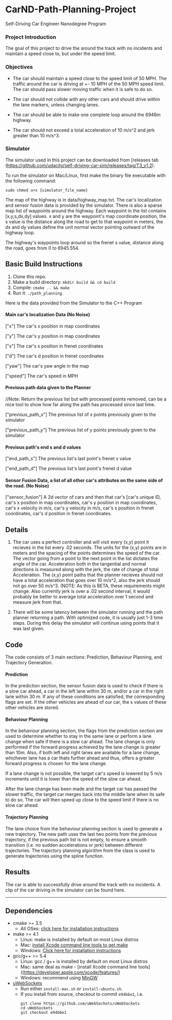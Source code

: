 # CarND-Path-Planning-Project
Self-Driving Car Engineer Nanodegree Program

### Project Introduction

The goal of this project to drive the around the track with no incidents and maintain a speed close to, but under the speed limit. 

### Objectives

- The car should maintain a speed close to the speed limit of 50 MPH. The traffic around the car is driving at +- 10 MPH of the 50 MPH speed limit. The car should pass slower moving traffic  when it is safe to do so.

- The car should not collide with any other cars and should drive within the lane markers, unless changing lanes.

- The car should be able to make one complete loop around the 6946m highway.

- The car should not exceed a total acceleration of 10 m/s^2 and jerk greater than 10 m/s^3. 

### Simulator

The simulator used in this project can be downloaded from [releases tab (https://github.com/udacity/self-driving-car-sim/releases/tag/T3_v1.2).  

To run the simulator on Mac/Linux, first make the binary file executable with the following command:
```shell
sudo chmod u+x {simulator_file_name}
```

The map of the highway is in data/highway_map.txt. The car's localization and sensor fusion data is provided by the simulator. There is also a sparse map list of waypoints around the highway. Each waypoint in the list contains  [x,y,s,dx,dy] values. x and y are the waypoint's map coordinate position, the s value is the distance along the road to get to that waypoint in meters, the dx and dy values define the unit normal vector pointing outward of the highway loop.

The highway's waypoints loop around so the frenet s value, distance along the road, goes from 0 to 6945.554.

####

## Basic Build Instructions

1. Clone this repo.
2. Make a build directory: `mkdir build && cd build`
3. Compile: `cmake .. && make`
4. Run it: `./path_planning`.

Here is the data provided from the Simulator to the C++ Program

#### Main car's localization Data (No Noise)

["x"] The car's x position in map coordinates

["y"] The car's y position in map coordinates

["s"] The car's s position in frenet coordinates

["d"] The car's d position in frenet coordinates

["yaw"] The car's yaw angle in the map

["speed"] The car's speed in MPH

#### Previous path data given to the Planner

//Note: Return the previous list but with processed points removed, can be a nice tool to show how far along
the path has processed since last time. 

["previous_path_x"] The previous list of x points previously given to the simulator

["previous_path_y"] The previous list of y points previously given to the simulator

#### Previous path's end s and d values 

["end_path_s"] The previous list's last point's frenet s value

["end_path_d"] The previous list's last point's frenet d value

#### Sensor Fusion Data, a list of all other car's attributes on the same side of the road. (No Noise)

["sensor_fusion"] A 2d vector of cars and then that car's [car's unique ID, car's x position in map coordinates, car's y position in map coordinates, car's x velocity in m/s, car's y velocity in m/s, car's s position in frenet coordinates, car's d position in frenet coordinates. 

## Details

1. The car uses a perfect controller and will visit every (x,y) point it recieves in the list every .02 seconds. The units for the (x,y) points are in meters and the spacing of the points determines the speed of the car. The vector going from a point to the next point in the list dictates the angle of the car. Acceleration both in the tangential and normal directions is measured along with the jerk, the rate of change of total Acceleration. The (x,y) point paths that the planner recieves should not have a total acceleration that goes over 10 m/s^2, also the jerk should not go over 50 m/s^3. (NOTE: As this is BETA, these requirements might change. Also currently jerk is over a .02 second interval, it would probably be better to average total acceleration over 1 second and measure jerk from that.

2. There will be some latency between the simulator running and the path planner returning a path. With optimized code, it is usually just 1-3 time steps. During this delay the simulator will continue using points that it was last given.

## Code

The code consists of 3 main sections: Prediction, Behaviour Planning, and Trajectory Generation.

#### Prediction

In the prediction section, the sensor fusion data is used to check if there is a slow car ahead, a car in the left lane within 30 m, and/or a car in the right lane within 30 m. If any of these conditions are satisfied, the corresponding flags are set. If the other vehicles are ahead of our car, the s values of these other vehicles are stored.

#### Behaviour Planning

In the behaviour planning section, the flags from the prediction section are used to determine whether to stay in the same lane or perform a lane change when safe if there is a slow car ahead. The lane change is only performed if the forward progress achieved by the lane change is greater than 10m. Also, if both left and right lanes are available for a lane change, whichever lane has a car thats further ahead and thus, offers a greater forward progress is chosen for the lane change.

If a lane change is not possible, the target car's speed is lowered by 5 m/s increments until it is lower than the speed of the slow car ahead.

After the lane change has been made and the target car has passed the slower traffic, the target car merges back into the middle lane when its safe to do so. The car will then speed up close to the speed limit if there is no slow car ahead.

#### Trajectory Planning

The lane choice from the behaviour planning section is used to generate a new trajectory. The new path uses the last two points from the previous trajectory, if the previous path list is not empty, to ensure a smooth transition (i.e. no sudden accelerations or jerk) between different trajectories. The trajectory planning algorithm from the class is used to generate trajectories using the spline function.


## Results

The car is able to successfully drive around the track with no incidents. A clip of the car driving in the simulator can be found here.

---

## Dependencies

* cmake >= 3.5
  * All OSes: [click here for installation instructions](https://cmake.org/install/)
* make >= 4.1
  * Linux: make is installed by default on most Linux distros
  * Mac: [install Xcode command line tools to get make](https://developer.apple.com/xcode/features/)
  * Windows: [Click here for installation instructions](http://gnuwin32.sourceforge.net/packages/make.htm)
* gcc/g++ >= 5.4
  * Linux: gcc / g++ is installed by default on most Linux distros
  * Mac: same deal as make - [install Xcode command line tools]((https://developer.apple.com/xcode/features/)
  * Windows: recommend using [MinGW](http://www.mingw.org/)
* [uWebSockets](https://github.com/uWebSockets/uWebSockets)
  * Run either `install-mac.sh` or `install-ubuntu.sh`.
  * If you install from source, checkout to commit `e94b6e1`, i.e.
    ```
    git clone https://github.com/uWebSockets/uWebSockets 
    cd uWebSockets
    git checkout e94b6e1
    ```
